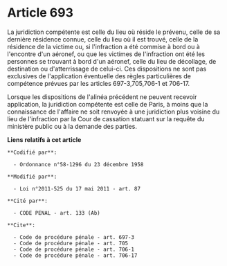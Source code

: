 # Article 693

La juridiction compétente est celle du lieu où réside le prévenu, celle de sa dernière résidence connue, celle du lieu où il
est trouvé, celle de la résidence de la victime ou, si l'infraction a été commise à bord ou à l'encontre d'un aéronef, ou que
les victimes de l'infraction ont été les personnes se trouvant à bord d'un aéronef, celle du lieu de décollage, de
destination ou d'atterrissage de celui-ci. Ces dispositions ne sont pas exclusives de l'application éventuelle des règles
particulières de compétence prévues par les articles 697-3,705,706-1 et 706-17.

Lorsque les dispositions de l'alinéa précédent ne peuvent recevoir application, la juridiction compétente est celle de Paris,
à moins que la connaissance de l'affaire ne soit renvoyée à une juridiction plus voisine du lieu de l'infraction par la Cour
de cassation statuant sur la requête du ministère public ou à la demande des parties.

**Liens relatifs à cet article**

	**Codifié par**:

	  - Ordonnance n°58-1296 du 23 décembre 1958

	**Modifié par**:

	  - Loi n°2011-525 du 17 mai 2011 - art. 87

	**Cité par**:

	  - CODE PENAL - art. 133 (Ab)

	**Cite**:

	  - Code de procédure pénale - art. 697-3
	  - Code de procédure pénale - art. 705
	  - Code de procédure pénale - art. 706-1
	  - Code de procédure pénale - art. 706-17
